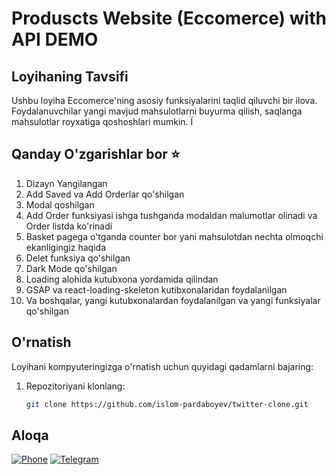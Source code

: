 # Produscts Website (Eccomerce) with API DEMO

## Loyihaning Tavsifi

Ushbu loyiha Eccomerce'ning asosiy funksiyalarini taqlid qiluvchi bir ilova. Foydalanuvchilar yangi mavjud mahsulotlarni buyurma qilish, saqlanga mahsulotlar royxatiga qoshoshlari mumkin. Ï

## Qanday O'zgarishlar bor ⭐️

1. Dizayn Yangilangan
2. Add Saved va Add Orderlar qo'shilgan
3. Modal qoshilgan
4. Add Order funksiyasi ishga tushganda modaldan malumotlar olinadi va Order listda ko'rinadi
5. Basket pagega o'tganda counter bor yani mahsulotdan nechta olmoqchi ekanligingiz haqida
6. Delet funksiya qo'shilgan
7. Dark Mode qo'shilgan
8. Loading alohida kutubxona yordamida qilindan
9. GSAP va react-loading-skeleton kutibxonalaridan foydalanilgan
10. Va boshqalar, yangi kutubxonalardan foydalanilgan va yangi funksiyalar qo'shilgan

## O'rnatish

Loyihani kompyuteringizga o'rnatish uchun quyidagi qadamlarni bajaring:

1. Repozitoriyani klonlang:
   ```bash
   git clone https://github.com/islom-pardaboyev/twitter-clone.git

## Aloqa

[![Phone](https://img.shields.io/badge/Phone-+998999247787-blue?style=flat-square&logo=phone)](tel:+998999247787)
[![Telegram](https://img.shields.io/badge/Telegram-Chat-blue?style=flat-square&logo=telegram)](https://t.me/IslomPardaboyev)
